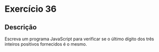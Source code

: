 # Exercício 36

## Descrição

Escreva um programa JavaScript para verificar se o último dígito dos três inteiros positivos fornecidos é o mesmo.
